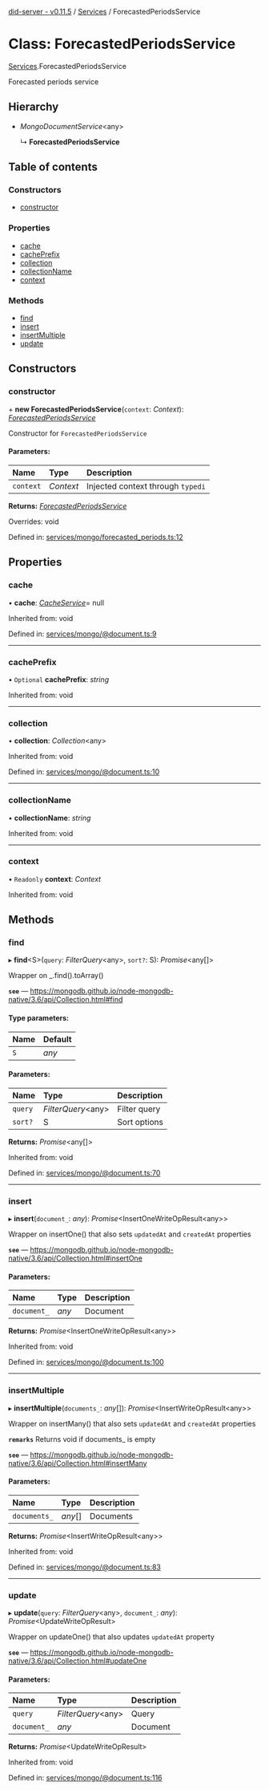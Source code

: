 [did-server - v0.11.5](../README.md) / [Services](../modules/services.md) / ForecastedPeriodsService

# Class: ForecastedPeriodsService

[Services](../modules/services.md).ForecastedPeriodsService

Forecasted periods service

## Hierarchy

* *MongoDocumentService*<any\>

  ↳ **ForecastedPeriodsService**

## Table of contents

### Constructors

- [constructor](services.forecastedperiodsservice.md#constructor)

### Properties

- [cache](services.forecastedperiodsservice.md#cache)
- [cachePrefix](services.forecastedperiodsservice.md#cacheprefix)
- [collection](services.forecastedperiodsservice.md#collection)
- [collectionName](services.forecastedperiodsservice.md#collectionname)
- [context](services.forecastedperiodsservice.md#context)

### Methods

- [find](services.forecastedperiodsservice.md#find)
- [insert](services.forecastedperiodsservice.md#insert)
- [insertMultiple](services.forecastedperiodsservice.md#insertmultiple)
- [update](services.forecastedperiodsservice.md#update)

## Constructors

### constructor

\+ **new ForecastedPeriodsService**(`context`: *Context*): [*ForecastedPeriodsService*](services.forecastedperiodsservice.md)

Constructor for `ForecastedPeriodsService`

#### Parameters:

Name | Type | Description |
:------ | :------ | :------ |
`context` | *Context* | Injected context through `typedi`    |

**Returns:** [*ForecastedPeriodsService*](services.forecastedperiodsservice.md)

Overrides: void

Defined in: [services/mongo/forecasted_periods.ts:12](https://github.com/Puzzlepart/did/blob/dev/server/services/mongo/forecasted_periods.ts#L12)

## Properties

### cache

• **cache**: [*CacheService*](services.cacheservice.md)= null

Inherited from: void

Defined in: [services/mongo/@document.ts:9](https://github.com/Puzzlepart/did/blob/dev/server/services/mongo/@document.ts#L9)

___

### cachePrefix

• `Optional` **cachePrefix**: *string*

Inherited from: void

___

### collection

• **collection**: *Collection*<any\>

Inherited from: void

Defined in: [services/mongo/@document.ts:10](https://github.com/Puzzlepart/did/blob/dev/server/services/mongo/@document.ts#L10)

___

### collectionName

• **collectionName**: *string*

Inherited from: void

___

### context

• `Readonly` **context**: *Context*

Inherited from: void

## Methods

### find

▸ **find**<S\>(`query`: *FilterQuery*<any\>, `sort?`: S): *Promise*<any[]\>

Wrapper on _.find().toArray()

**`see`** — https://mongodb.github.io/node-mongodb-native/3.6/api/Collection.html#find

#### Type parameters:

Name | Default |
:------ | :------ |
`S` | *any* |

#### Parameters:

Name | Type | Description |
:------ | :------ | :------ |
`query` | *FilterQuery*<any\> | Filter query   |
`sort?` | S | Sort options    |

**Returns:** *Promise*<any[]\>

Inherited from: void

Defined in: [services/mongo/@document.ts:70](https://github.com/Puzzlepart/did/blob/dev/server/services/mongo/@document.ts#L70)

___

### insert

▸ **insert**(`document_`: *any*): *Promise*<InsertOneWriteOpResult<any\>\>

Wrapper on insertOne() that also sets `updatedAt` and `createdAt` properties

**`see`** — https://mongodb.github.io/node-mongodb-native/3.6/api/Collection.html#insertOne

#### Parameters:

Name | Type | Description |
:------ | :------ | :------ |
`document_` | *any* | Document    |

**Returns:** *Promise*<InsertOneWriteOpResult<any\>\>

Inherited from: void

Defined in: [services/mongo/@document.ts:100](https://github.com/Puzzlepart/did/blob/dev/server/services/mongo/@document.ts#L100)

___

### insertMultiple

▸ **insertMultiple**(`documents_`: *any*[]): *Promise*<InsertWriteOpResult<any\>\>

Wrapper on insertMany() that also sets `updatedAt` and `createdAt` properties

**`remarks`** Returns void if documents_ is empty

**`see`** — https://mongodb.github.io/node-mongodb-native/3.6/api/Collection.html#insertMany

#### Parameters:

Name | Type | Description |
:------ | :------ | :------ |
`documents_` | *any*[] | Documents    |

**Returns:** *Promise*<InsertWriteOpResult<any\>\>

Inherited from: void

Defined in: [services/mongo/@document.ts:83](https://github.com/Puzzlepart/did/blob/dev/server/services/mongo/@document.ts#L83)

___

### update

▸ **update**(`query`: *FilterQuery*<any\>, `document_`: *any*): *Promise*<UpdateWriteOpResult\>

Wrapper on updateOne() that also updates `updatedAt` property

**`see`** — https://mongodb.github.io/node-mongodb-native/3.6/api/Collection.html#updateOne

#### Parameters:

Name | Type | Description |
:------ | :------ | :------ |
`query` | *FilterQuery*<any\> | Query   |
`document_` | *any* | Document    |

**Returns:** *Promise*<UpdateWriteOpResult\>

Inherited from: void

Defined in: [services/mongo/@document.ts:116](https://github.com/Puzzlepart/did/blob/dev/server/services/mongo/@document.ts#L116)
